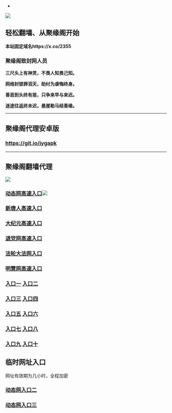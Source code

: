 * 
![](https://raw.githubusercontent.com/hao369/a/master/j.jpg)



## 轻松翻墙、从聚缘阁开始

**本站固定域名https://x.co/2355**

### 聚缘阁致封网人员

**三尺头上有神灵，不畏人知畏己知。**

**网络封锁罪滔天，助纣为虐悔终身。**

**善恶到头终有报，只争来早与来迟。**

**迷途往返终未迟，悬崖勒马结善缘。**

***



##  聚缘阁代理安卓版

### https://git.io/jygapk


***



## 聚缘阁翻墙代理 

![](https://raw.githubusercontent.com/hao369/a/master/wx2.jpg)


### [动态网高速入口](https://0mhxfk30zf.execute-api.us-east-1.amazonaws.com/qay/?id=2)![](https://raw.githubusercontent.com/hao369/a/master/jygdl.gif)

### [新唐人高速入口](https://0mhxfk30zf.execute-api.us-east-1.amazonaws.com/qay/?id=5)

### [大纪元高速入口](https://0mhxfk30zf.execute-api.us-east-1.amazonaws.com/qay/?id=7)

### [退党网高速入口](https://0mhxfk30zf.execute-api.us-east-1.amazonaws.com/qay/?id=8)

### [法轮大法网入口](https://0mhxfk30zf.execute-api.us-east-1.amazonaws.com/qay/?id=15)

### [明慧网高速入口](https://0mhxfk30zf.execute-api.us-east-1.amazonaws.com/qay/?id=3)



### **[入口一](http://x.co/2244)** **[入口二](http://x.co/3824)**


### **[入口三](https://s3.eu-central-1.amazonaws.com/jyg3/index.html)**  **[入口四](https://s3-ap-southeast-1.amazonaws.com/jyg4/index.html)**

### **[入口五](https://s3.ap-south-1.amazonaws.com/jyg5/index.html)**  **[入口六](https://s3-us-west-1.amazonaws.com/jyg6/index.html)**


###  **[入口七](https://s3-us-west-2.amazonaws.com/jyg7/index.html)**  **[入口八](https://s3-eu-west-1.amazonaws.com/jyg8/index.html)**


###  **[入口九](https://s3-ap-northeast-1.amazonaws.com/jyg9/index.html)**  **[入口十](https://s3.amazonaws.com/dtw/index.html)**



## 临时网址入口 

网址有效期为几小时，全程加密

### [动态网入口二](https://x.co/ddg)

### [动态网入口三](https://x.co/ddf)



